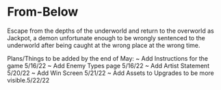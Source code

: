 # From-Below
Escape from the depths of the underworld and return to the overworld as Jackpot, a demon unfortunate enough to be wrongly sentenced to the underworld after being caught at the wrong place at the wrong time.



Plans/Things to be added by the end of May:
~ Add Instructions for the game 5/16/22
~ Add Enemy Types page 5/16/22
~ Add Artist Statement 5/20/22
~ Add Win Screen 5/21/22
~ Add Assets to Upgrades to be more visible.5/22/22
